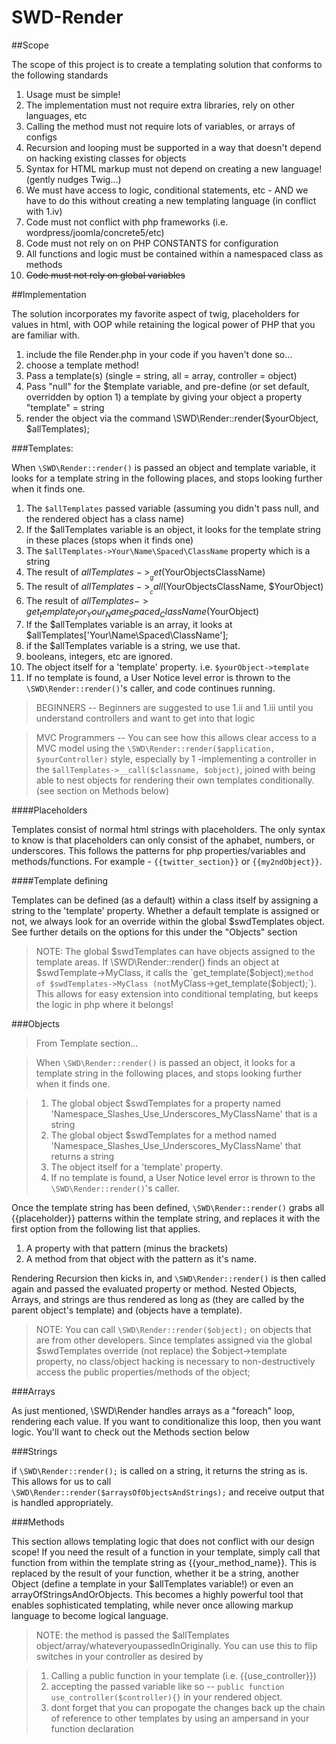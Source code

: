 # SWD-Render


##Scope

The scope of this project is to create a templating solution that conforms to the following standards

1. Usage must be simple!
 1. The implementation must not require extra libraries, rely on other languages, etc
 2. Calling the method must not require lots of variables, or arrays of configs
 3. Recursion and looping must be supported in a way that doesn't depend on hacking existing classes for objects
 4. Syntax for HTML markup must not depend on creating a new language! (gently nudges Twig...)
2. We must have access to logic, conditional statements, etc - AND we have to do this without creating a new templating language (in conflict with 1.iv)
3. Code must not conflict with php frameworks (i.e. wordpress/joomla/concrete5/etc)
 1. Code must not rely on on PHP CONSTANTS for configuration
 2. All functions and logic must be contained within a namespaced class as methods
 3. ~~Code must not rely on global variables~~ 




##Implementation

The solution incorporates my favorite aspect of twig, placeholders for values in html, with OOP while retaining the logical power of PHP that you are familiar with. 

1. include the file Render.php in your code if you haven't done so...
2. choose a template method!
 1. Pass a template(s) (single = string, all = array, controller = object)
 2. Pass "null" for the $template variable, and pre-define (or set default, overridden by option 1) a template by giving your object a property "template" = string
2. render the object via the command \SWD\Render::render($yourObject, $allTemplates);

###Templates: 

When `\SWD\Render::render()` is passed an object and template variable, it looks for a template string in the following places, and stops looking further when it finds one.

1. The `$allTemplates` passed variable (assuming you didn't pass null, and the rendered object has a class name)
  1. If the $allTemplates variable is an object, it looks for the template string in these places (stops when it finds one)
   1. The `$allTemplates->Your\Name\Spaced\ClassName` property which is a string
   2. The result of $allTemplates->__get($YourObjectsClassName)
   3. The result of $allTemplates->__call($YourObjectsClassName, $YourObject)
   3. The result of $allTemplates->get_template_for_Your_Name_Spaced_ClassName($YourObject)
  2. If the $allTemplates variable is an array, it looks at $allTemplates['Your\Name\Spaced\ClassName'];
  3. if the $allTemplates variable is a string, we use that. 
  4. booleans, integers, etc are ignored.
3. The object itself for a 'template' property. i.e. `$yourObject->template`
4. If no template is found, a User Notice level error is thrown to the `\SWD\Render::render()`'s caller, and code continues running.

>BEGINNERS -- Beginners are suggested to use 1.ii and 1.iii until you understand controllers and want to get into that logic

>MVC Programmers -- You can see how this allows clear access to a MVC model using the  `\SWD\Render::render($application,  $yourController)` style, especially by 1 -implementing a controller in the `$allTemplates->__call($classname, $object)`, joined with being able to nest objects for rendering their own templates conditionally. (see section on Methods below)

####Placeholders

Templates consist of normal html strings with placeholders. The only syntax to know is that placeholders can only consist of the aphabet, numbers, or underscores. This follows the patterns for php properties/variables and methods/functions. For example - `{{twitter_section}}` or `{{my2ndObject}}`.

####Template defining

Templates can be defined (as a default) within a class itself by assigning a string to the 'template' property. Whether a default template is assigned or not, we always look for an override within the global $swdTemplates object. See further details on the options for this under the "Objects" section

>NOTE: The global $swdTemplates can have objects assigned to the template areas. If \SWD\Render::render() finds an object at $swdTemplate->MyClass, it calls the `get_template($object);` method of $swdTemplates->MyClass (not `MyClass->get_template($object);`). This allows for easy extension into conditional templating, but keeps the logic in php where it belongs!



###Objects
>From Template section...

>When `\SWD\Render::render()` is passed an object, it looks for a template string in the following places, and stops looking further when it finds one.

>1. The global object $swdTemplates for a property named 'Namespace_Slashes_Use_Underscores_MyClassName' that is a string
>2. The global object $swdTemplates for a method named 'Namespace_Slashes_Use_Underscores_MyClassName' that returns a string
>3. The object itself for a 'template' property. 
>4. If no template is found, a User Notice level error is thrown to the `\SWD\Render::render()`'s caller.

Once the template string has been defined, `\SWD\Render::render()` grabs all {{placeholder}} patterns within the template string, and replaces it with the first option from the following list that applies.

1. A property with that pattern (minus the brackets) 
2. A method from that object with the pattern as it's name. 

Rendering Recursion then kicks in, and `\SWD\Render::render()` is then called again and passed the evaluated property or method. Nested Objects, Arrays, and strings are thus rendered as long as (they are called by the parent object's template) and (objects have a template).

> NOTE: You can call `\SWD\Render::render($object);` on objects that are from other developers. Since templates assigned via the global $swdTemplates override (not replace) the $object->template property, no class/object hacking is necessary to non-destructively access the public properties/methods of the object;



###Arrays

As just mentioned, \SWD\Render handles arrays as a "foreach" loop, rendering each value. If you want to conditionalize this loop, then you want logic. You'll want to check out the Methods section below


###Strings

if `\SWD\Render::render();` is called on a string, it returns the string as is. This allows for us to call `\SWD\Render::render($arraysOfObjectsAndStrings);` and receive output that is handled appropriately. 

###Methods

This section allows templating logic that does not conflict with our design scope! If you need the result of a function in your template, simply call that function from within the template string as {{your_method_name}}. This is replaced by the result of your function, whether it be a string, another Object (define a template in your $allTemplates variable!) or even an arrayOfStringsAndOrObjects. This becomes a highly powerful tool that enables sophisticated templating, while never once allowing markup language to become logical language.

>NOTE: the method is passed the $allTemplates object/array/whateveryoupassedInOriginally. You can use this to flip switches in your controller as desired by 

> 1. Calling a public function in your template (i.e. {{use_controller}})
> 2. accepting the passed variable like so -- `public function use_controller($controller){}` in your rendered object. 
> 3. dont forget that you can propogate the changes back up the chain of reference to other templates by using an ampersand in your function declaration
